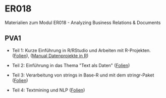 # ER018

Materialien zum Modul ER018 - Analyzing Business Relations & Documents


## PVA1

* Teil 1: Kurze Einführung in R/RStudio und Arbeiten mit R-Projekten. ([Folien](https://ffhs-economicresearch.github.io/ER018/Rmd/PVA1/00_Intro_R_tidy.html)), ([Manual Datenprojekte in R](https://ffhs-economicresearch.github.io/ER018/Rmd/PVA1/04_DatenprojekteR.html#1))

* Teil 2: Einführung in das Thema "Text als Daten" ([Folien](https://ffhs-economicresearch.github.io/ER018/Rmd/PVA1/01_Intro_TextAsData.html))

* Teil 3: Verarbeitung von strings in Base-R und mit dem stringr-Paket ([Folien](https://ffhs-economicresearch.github.io/ER018/Rmd/PVA1/02_Intro_Strings.html))

* Teil 4: Textmining und NLP ([Folien](https://ffhs-economicresearch.github.io/ER018/Rmd/PVA1/03_Intro_TextminingNLP.html))


